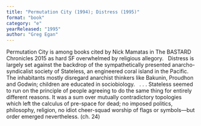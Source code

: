 ```yaml
---
title: "Permutation City (1994); Distress (1995)"
format: "book"
category: "e"
yearReleased: "1995"
author: "Greg Egan"
---
```

Permutation City is  among books cited by Nick Mamatas in The BASTARD Chronicles 2015 as hard  SF overwhelmed by religious allegory.
 
Distress is largely  set against the backdrop of the sympathetically presented anarcho-syndicalist society  of Stateless, an engineered coral island in the Pacific. The inhabitants mostly disregard anarchist thinkers like Bakunin, Proudhon and Godwin; children are  educated in sociobiology.
 
. . .  Stateless seemed to run on the principle of people agreeing to do the same thing  for entirely different reasons. It was a sum over mutually contradictory  topologies which left the calculus of pre-space for dead; no imposed politics,  philosophy, religion, no idiot cheer-squad worship of flags or symbols—but  order emerged nevertheless. (ch. 24)
